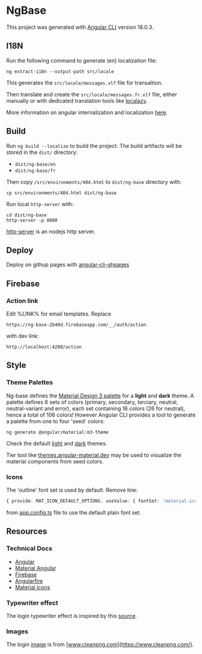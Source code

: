 # NgBase

This project was generated with [Angular CLI](https://github.com/angular/angular-cli) version 18.0.3.

## I18N

Run the following command to generate (en) localization file:

```
ng extract-i18n --output-path src/locale
```

This generates the `src/locale/messages.xlf` file for transaltion.

Then translate and create the `src/locale/messages.fr.xlf` file, either manually or with dedicated translation tools like [localazy](https://localazy.com/).

More information on angular internalization and localization [here](https://angular.dev/guide/i18n).

## Build

Run `ng build --localize` to build the project. The build artifacts will be stored in the `dist/` directory:
* `dist/ng-base/en`
* `dist/ng-base/fr`

Then copy `/src/environments/404.html` to `dist/ng-base` directory with:
```
cp src/environments/404.html dist/ng-base
```

Run local `http-server` with:
```
cd dist/ng-base
http-server -p 8080
```

[http-server](https://www.npmjs.com/package/http-server) is an nodejs http server.

## Deploy

Deploy on githup pages with [angular-cli-ghpages](https://www.npmjs.com/package/angular-cli-ghpages)

## Firebase

### Action link

Edit %LINK% for email templates. Replace

```
https://ng-base-2b40d.firebaseapp.com/__/auth/action
```

with dev link:

```
http://localhost:4200/action
```

## Style

### Theme Palettes

Ng-base defines the [Material Design 3 palette](https://m3.material.io/styles/color/system/overview) for a **light** and **dark** theme. A palette defines 6 sets of colors (primary, secondary, terciary, neutral, neutral-variant and error), each set containing 16 colors (26 for neutral), hence a total of 106 colors! However Angular CLI provides a tool to generate a palette from one to four 'seed' colors:

```
ng generate @angular/material:m3-theme
```

Check the default [light](./src/app/themes/light_m3-theme.scss) and [dark](./src/app/themes/dark_m3-theme.scss) themes.

Tier tool like [themes.angular-material.dev](https://themes.angular-material.dev/) may be used to visualize the material components from seed colors.

### Icons

The 'outline' font set is used by default. Remove line:

```ts
{ provide: MAT_ICON_DEFAULT_OPTIONS, useValue: { fontSet: 'material-icons-outlined' } }
```

from [app.config.ts](./src/app/app.config.ts) file to use the default plain font set.

## Resources

### Technical Docs

* [Angular](https://angular.dev/)
* [Material Angular](https://material.angular.io/)
* [Firebase](https://firebase.google.com/?authuser=0)
* [Angularfire](https://github.com/angular/angularfire/blob/3639e41b52c0b2963c1e24734ff8401f4d21107e/docs/firestore.md)
* [Material icons](https://fonts.google.com/icons?icon.size=24&icon.color=%23e8eaed)

### Typewriter effect

The login typewriter effect is inspired by this [source](https://css-tricks.com/snippets/css/typewriter-effect/).

### Images

The login [image](https://www.cleanpng.com/png-color-splash-art-clip-art-colour-splash-1165562/) is from [www.cleanpng.com](https://www.cleanpng.com/).
